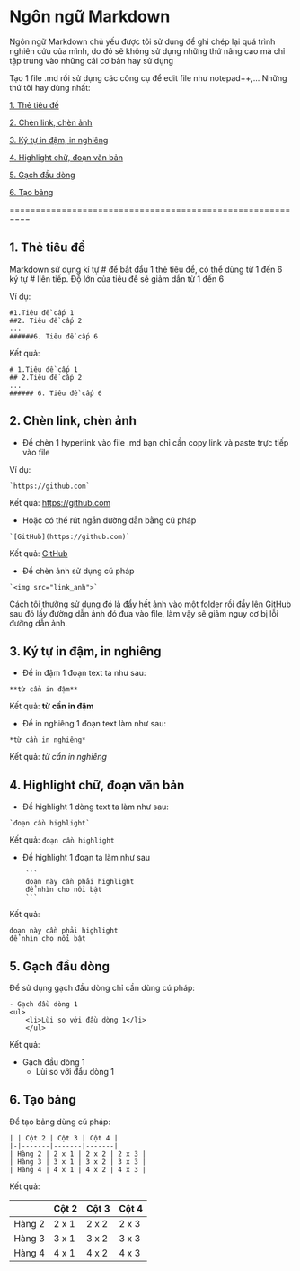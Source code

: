 # Ngôn ngữ Markdown
Ngôn ngữ Markdown chủ yếu được tôi sử dụng để ghi chép lại quá trình nghiên cứu của mình, do đó sẽ không sử dụng những thứ nâng cao mà chỉ tập trung vào những cái cơ bản hay sử dụng

Tạo 1 file .md rồi sử dụng các công cụ để edit file như notepad++,...
Những thứ tôi hay dùng nhất:

[1. Thẻ tiêu đề](#title)

[2. Chèn link, chèn ảnh](#chenlink)

[3. Ký tự in đậm, in nghiêng](#boldnitalic)

[4. Highlight chữ, đoạn văn bản](#highlight)

[5. Gạch đầu dòng](#gachdaudong)

[6. Tạo bảng](#taobang)

==========================================================
<a name="title"></a>
## 1. Thẻ tiêu đề

Markdown sử dụng kí tự # để bắt đầu 1 thẻ tiêu đề, có thể dùng từ 1 đến 6 ký tự # liên tiếp. Độ lớn của tiêu để sẽ giảm dần từ 1 đến 6

Ví dụ:

```
#1.Tiêu đề cấp 1
##2. Tiêu đề cấp 2
...
######6. Tiêu đề cấp 6
```

Kết quả:

```
# 1.Tiêu đề cấp 1
## 2.Tiêu đề cấp 2
...
###### 6. Tiêu đề cấp 6
```

<a name="chenlink"></a>
## 2. Chèn link, chèn ảnh

- Để chèn 1 hyperlink vào file .md bạn chỉ cần copy link và paste trực tiếp vào file 

Ví dụ: 
```
`https://github.com`
```

Kết quả: 
https://github.com

- Hoặc có thể rút ngắn đường dẫn bằng cú pháp
```
`[GitHub](https://github.com)`
```
Kết quả:
[GitHub](https://github.com)

- Để chèn ảnh sử dụng cú pháp
```
`<img src="link_anh">`
```
Cách tôi thường sử dụng đó là đẩy hết ảnh vào một folder rồi đẩy lên GitHub sau đó lấy đường dẫn ảnh đó đưa vào file, làm vậy sẽ giảm nguy cơ bị lỗi đường dẫn ảnh.

<a name="boldnitalic"></a>
## 3. Ký tự in đậm, in nghiêng
- Để in đậm 1 đoạn text ta như sau:
```
**từ cần in đậm**
```

Kết quả:
**từ cần in đậm**

- Để in nghiêng 1 đoạn text làm như sau:
```
*từ cần in nghiêng*
```

Kết quả:
*từ cần in nghiêng*

<a name="highlight"></a>
## 4. Highlight chữ, đoạn văn bản
- Để highlight 1 dòng text ta làm như sau:

```
`đoạn cần highlight`
```

Kết quả: `đoạn cần highlight`

- Để highlight 1 đoạn ta làm như sau 
```
	```
	đoạn này cần phải highlight
	để nhìn cho nổi bật
	```
```

Kết quả:
```
đoạn này cần phải highlight
để nhìn cho nổi bật 
```

<a name="gachdaudong"></a>
## 5. Gạch đầu dòng

Để sử dụng gạch đầu dòng chỉ cần dùng cú pháp:
```
- Gạch đầu dòng 1
<ul>
	<li>Lùi so với đầu dòng 1</li>
	</ul>
```

Kết quả:
- Gạch đầu dòng 1
	<ul>
	<li>Lùi so với đầu dòng 1</li>
	</ul>

<a name="taobang"></a>
## 6. Tạo bảng

Để tạo bảng dùng cú pháp:
```
| | Cột 2 | Cột 3 | Cột 4 |
|-|-------|-------|-------|
| Hàng 2 | 2 x 1 | 2 x 2 | 2 x 3 |
| Hàng 3 | 3 x 1 | 3 x 2 | 3 x 3 |
| Hàng 4 | 4 x 1 | 4 x 2 | 4 x 3 |
```

Kết quả:

| | Cột 2 | Cột 3 | Cột 4 |
|-|-------|-------|-------|
| Hàng 2 | 2 x 1 | 2 x 2 | 2 x 3 |
| Hàng 3 | 3 x 1 | 3 x 2 | 3 x 3 |
| Hàng 4 | 4 x 1 | 4 x 2 | 4 x 3 |



